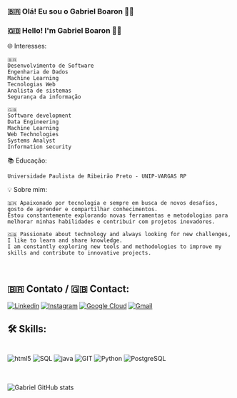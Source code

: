 ### 🇧🇷 Olá! Eu sou o Gabriel Boaron 👋🏽
### 🇬🇧 Hello! I'm Gabriel Boaron 👋🏽



🌐 Interesses:
    
    🇧🇷
    Desenvolvimento de Software
    Engenharia de Dados
    Machine Learning
    Tecnologias Web
    Analista de sistemas
    Segurança da informação

    🇬🇧
    Software development
    Data Engineering
    Machine Learning
    Web Technologies
    Systems Analyst
    Information security

📚 Educação:

    Universidade Paulista de Ribeirão Preto - UNIP-VARGAS RP

💡 Sobre mim:

    🇧🇷 Apaixonado por tecnologia e sempre em busca de novos desafios, gosto de aprender e compartilhar conhecimentos.
    Estou constantemente explorando novas ferramentas e metodologias para melhorar minhas habilidades e contribuir com projetos inovadores.

    🇬🇧 Passionate about technology and always looking for new challenges, I like to learn and share knowledge. 
    I am constantly exploring new tools and methodologies to improve my skills and contribute to innovative projects.




<br>

## 🇧🇷 Contato / 🇬🇧 Contact: 

[![Linkedin](https://img.shields.io/badge/LinkedIn-0077B5?style=for-the-badge&logo=linkedin&logoColor=white)](https://www.linkedin.com/in/gabriel-boaron-dalsas-resende/)
[![Instagram](https://img.shields.io/badge/Instagram-E4405F?style=for-the-badge&logo=instagram&logoColor=white)](https://www.instagram.com/gboaron_/)
[![Google Cloud](https://img.shields.io/badge/Google_Cloud-4285F4?style=for-the-badge&logo=google-cloud&logoColor=white)](https://www.cloudskillsboost.google/public_profiles/82a4c6e9-3ebc-4c27-b31d-b0ee560b9c66)
[![Gmail](https://img.shields.io/badge/Gmail-D14836?style=for-the-badge&logo=gmail&logoColor=white)](mailto:boarongabriel@gmail.com)




## 🛠 Skills:


<div style="display: incline_block"><br/>
    <img align="center" alt="html5" src="https://img.shields.io/badge/HTML5-E34F26?style=for-the-badge&logo=html5&logoColor=white">
    <img align="center" alt="SQL" src="https://img.shields.io/badge/MySQL-00000F?style=for-the-badge&logo=mysql&logoColor=white">
    <img align="center" alt="java" src="https://img.shields.io/badge/Java-ED8B00?style=for-the-badge&logo=openjdk&logoColor=white">
    <img align="center" alt="GIT" src="https://img.shields.io/badge/GIT-E44C30?style=for-the-badge&logo=git&logoColor=white">
    <img align="center" alt="Python" src="https://img.shields.io/badge/Python-14354C?style=for-the-badge&logo=python&logoColor=white">
    <img align="center" alt="PostgreSQL" src="https://img.shields.io/badge/PostgreSQL-316192?style=for-the-badge&logo=postgresql&logoColor=white">
</div>

<br>
<br>

![Gabriel GitHub stats](https://github-readme-stats.vercel.app/api?username=Boaron27&show_icons=true&theme=radical)
